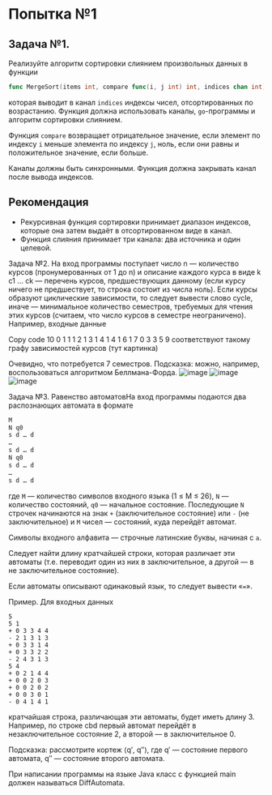 # Попытка №1

## Задача №1.

Реализуйте алгоритм сортировки слиянием произвольных данных в функции
```go
func MergeSort(items int, compare func(i, j int) int, indices chan int)
```
которая выводит в канал ```indices``` индексы чисел, отсортированных по возрастанию. Функция должна использовать каналы, ```go```-программы и алгоритм сортировки слиянием.

Функция ```compare``` возвращает отрицательное значение, если элемент по индексу ```i``` меньше элемента по индексу ```j```, ноль, если они равны и положительное значение, если больше.

Каналы должны быть синхронными. Функция должна закрывать канал после вывода индексов.

## Рекомендация
  *  Рекурсивная функция сортировки принимает диапазон индексов, которые она затем выдаёт в отсортированном виде в канал.
  *  Функция слияния принимает три канала: два источника и один целевой.

Задача №2.
На вход программы поступает число n — количество курсов (пронумерованных от 1 до n) и описание каждого курса в виде k c1 … ck — перечень курсов, предшествующих данному (если курсу ничего не предшествует, то строка состоит из числа ноль).
Если курсы образуют циклические зависимости, то следует вывести слово cycle, иначе — минимальное количество семестров, требуемых для чтения этих курсов (считаем, что число курсов в семестре неограничено).
Например, входные данные


Copy code
10
0
1 1
1 2
1 3
1 4
1 4
1 6
1 7
0
3 3 5 9
соответствуют такому графу зависимостей курсов (тут картинка)

Очевидно, что потребуется 7 семестров.
Подсказка: можно, например, воспользоваться алгоритмом Беллмана-Форда.
![image](https://github.com/Kregiss/BMSTU_programming/assets/145288385/1f31a823-4c59-4a23-95a8-311e13711621)
![image](https://github.com/Kregiss/BMSTU_programming/assets/145288385/c06cb3b4-576d-48f5-b9f8-19bff6d3d439)
![image](https://github.com/Kregiss/BMSTU_programming/assets/145288385/531f27b4-6302-45c3-be51-a27772605ed0)


Задача №3.
Равенство автоматовНа вход программы подаются два распознающих автомата в формате
```go
M
N q0
s d … d
…
s d … d
N q0
s d … d
…
s d … d
```

где ```M``` — количество символов входного языка (1 ≤ M ≤ 26), ```N``` — количество состояний, ```q0``` — начальное состояние.
Последующие ```N``` строчек начинаются на знак ```+``` (заключительное состояние) или ```-``` (не заключительное) и ```M``` чисел — состояний, куда перейдёт автомат.

Символы входного алфавита — строчные латинские буквы, начиная с ```a```.

Следует найти длину кратчайшей строки, которая различает эти автоматы (т.е. переводит один из них в заключительное, а другой — в не заключительное состояние).

Если автоматы описывают одинаковый язык, то следует вывести «```=```».

Пример. Для входных данных
```
5
5 1
+ 0 3 3 4 4
- 2 1 3 1 3
+ 0 3 3 1 4
+ 0 3 3 2 2
- 2 4 3 1 3
5 4
+ 0 2 1 4 4
+ 0 0 2 0 3
+ 0 0 2 0 2
+ 0 0 3 0 1
- 0 4 1 4 1
```
кратчайшая строка, различающая эти автоматы, будет иметь длину 3. Например, по строке cbd первый автомат перейдёт в незаключительное состояние 2, а второй — в заключительное 0.

Подсказка: рассмотрите кортеж ⟨q′, q″⟩, где q′ — состояние первого автомата, q″ — состояние второго автомата.

При написании программы на языке Java класс с функцией main должен называться DiffAutomata.
